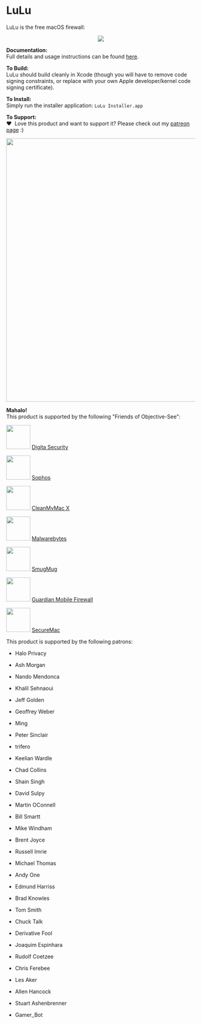 # LuLu

LuLu is the free macOS firewall:
<p align="center"><img src="https://objective-see.com/images/LL/lulu.png"></p>

**Documentation:** \
Full details and usage instructions can be found [here](https://objective-see.com/products/lulu.html). 

**To Build:** \
LuLu should build cleanly in Xcode (though you will have to remove code signing constraints, or replace with your own Apple developer/kernel code signing certificate).

**To Install:** \
Simply run the installer application: `LuLu Installer.app`

**To Support:** \
&#x2764;&nbsp; Love this product and want to support it? Please check out my [patreon page](https://www.patreon.com/objective_see) :)

<p align="center">
<a class="inlineLink" href="https://www.patreon.com/objective_see">
		<img src="https://objective-see.com/patreon/images/patreon.jpg" width="700" style="display:block; margin:auto;"/>
</a>
</p>    

**Mahalo!** \
This product is supported by the following "Friends of Objective-See":

<img src="https://objective-see.com/images/friends/digita.jpg" width="64"/> [Digita Security](https://digitasecurity.com/)

<img src="https://objective-see.com/images/friends/sophos.png" width="64"/> [Sophos](https://www.sophos.com/)

<img src="https://objective-see.com/images/friends/cleanmymac.png" width="64"/> [CleanMyMac X](https://macpaw.com/cleanmymac)

<img src="https://objective-see.com/images/friends/malwarebytes.png" width="64"/> [Malwarebytes](https://www.malwarebytes.com)

<img src="https://objective-see.com/images/friends/smugmug.png" width="64"/> [SmugMug](https://www.smugmug.com/)

<img src="https://objective-see.com/images/friends/guardian.png" width="64"/> [Guardian Mobile Firewall](https://guardianapp.com)

<img src="https://objective-see.com/images/friends/securemac.png" width="64"/> [SecureMac](https://www.securemac.com/)








This product is supported by the following patrons:
+ Halo Privacy 
+ Ash Morgan

+ Nando Mendonca
+ Khalil Sehnaoui
+ Jeff Golden
+ Geoffrey Weber

+ Ming
+ Peter Sinclair
+ trifero
+ Keelian Wardle
+ Chad Collins
+ Shain Singh
+ David Sulpy
+ Martin OConnell
+ Bill Smartt
+ Mike Windham
+ Brent Joyce
+ Russell Imrie
+ Michael Thomas
+ Andy One
+ Edmund Harriss
+ Brad Knowles
+ Tom Smith
+ Chuck Talk
+ Derivative Fool
+ Joaquim Espinhara
+ Rudolf Coetzee
+ Chris Ferebee
+ Les Aker
+ Allen Hancock
+ Stuart Ashenbrenner

+ Gamer_Bot
